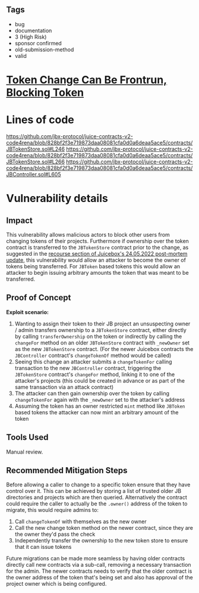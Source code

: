 ## Tags

- bug
- documentation
- 3 (High Risk)
- sponsor confirmed
- old-submission-method
- valid

# [Token Change Can Be Frontrun, Blocking Token](https://github.com/code-423n4/2022-07-juicebox-findings/issues/104) 

# Lines of code

https://github.com/jbx-protocol/juice-contracts-v2-code4rena/blob/828bf2f3e719873daa08081cfa0d0a6deaa5ace5/contracts/JBTokenStore.sol#L246
https://github.com/jbx-protocol/juice-contracts-v2-code4rena/blob/828bf2f3e719873daa08081cfa0d0a6deaa5ace5/contracts/JBTokenStore.sol#L266
https://github.com/jbx-protocol/juice-contracts-v2-code4rena/blob/828bf2f3e719873daa08081cfa0d0a6deaa5ace5/contracts/JBController.sol#L605


# Vulnerability details

## Impact
This vulnerability allows malicious actors to block other users from changing tokens of their projects. Furthermore if ownership over the token contract is transferred to the `JBTokenStore` contract prior to the change, as suggested in the [recourse section of Juicebox's 24.05.2022 post-mortem update](https://github.com/jbx-protocol/juice-contracts-v2-code4rena/blob/main/security/postmortem/5.24.2022.md#Recourse), this vulnerability would allow an attacker to become the owner of tokens being transferred. For `JBToken` based tokens this would allow an attacker to begin issuing arbitrary amounts the token that was meant to be transferred.

## Proof of Concept
**Exploit scenario:**
1. Wanting to assign their token to their JB project an unsuspecting owner / admin transfers ownership to a `JBTokenStore` contract, either directly by calling `transferOwnership` on the token or indirectly by calling the `changeFor` method on an older `JBTokenStore` contract with `_newOwner` set as the new `JBTokenStore` contract. (For the newer Juicebox contracts the `JBController` contract's `changeTokenOf` method would be called) 
2. Seeing this change an attacker submits a `changeTokenFor` calling transaction to the new `JBController` contract, triggering the `JBTokenStore` contract's `changeFor` method, linking it to one of the attacker's projects (this could be created in advance or as part of the same transaction via an attack contract)
3. The attacker can then gain ownership over the token by calling `changeTokenFor` again with the `_newOwner` set to the attacker's address
4. Assuming the token has an owner restricted `mint` method like `JBToken` based tokens the attacker can now mint an arbitrary amount of the token

## Tools Used
Manual review.

## Recommended Mitigation Steps
Before allowing a caller to change to a specific token ensure that they have control over it. This can be achieved by storing a list of trusted older JB directories and projects which are then queried. Alternatively the contract could require the caller to actually be the `.owner()`  address of the token to migrate, this would require admins to:
1. Call `changeTokenOf` with themselves as the new owner
2. Call the new change token method on the newer contract, since they are the owner they'd pass the check
3. Independently transfer the ownership to the new token store to ensure that it can issue tokens

Future migrations can be made more seamless by having older contracts directly call new contracts via a sub-call, removing a necessary transaction for the admin. The newer contracts needs to verify that the older contract is the owner address of the token that's being set and also has approval of the project owner which is being configured.


